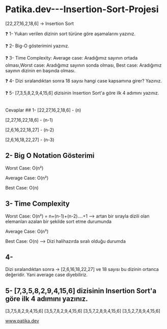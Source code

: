 # Patika.dev---Insertion-Sort-Projesi

[22,27,16,2,18,6] -> Insertion Sort

❓ 1- Yukarı verilen dizinin sort türüne göre aşamalarını yazınız.

❓ 2- Big-O gösterimini yazınız.

❓ 3- Time Complexity: Average case: Aradığımız sayının ortada olması,Worst case: Aradığımız sayının sonda olması, Best case: Aradığımız sayının dizinin en başında olması.

❓ 4- Dizi sıralandıktan sonra 18 sayısı hangi case kapsamına girer? Yazınız.

❓ 5- [7,3,5,8,2,9,4,15,6] dizisinin Insertion Sort'a göre ilk 4 adımını yazınız.

<br/>
Cevaplar
## 1-
[22,27,16,2,18,6] - (n)

[2,27,16,22,18,6] - (n-1)

[2,6,16,22,18,27] - (n-2)

[2,6,16,18,22,27] - (n-3)

## 2- Big O Notation Gösterimi
Worst Case: O(n²) 

Average Case: O(n²)

Best Case: O(n) 

## 3- Time Complexity

Worst Case: O(n²) = n+(n-1)+(n-2)....+1 --> artan bir sırayla dizili olan elemanları azalan bir şekilde sort etme durumunda

Average Case: O(n²)

Best Case: O(n) --> Dizi halihazırda sıralı olduğu durumda

## 4-
Dizi sıralandıktan sonra -> [2,6,16,18,22,27]  ve 18 sayısı bu dizinin ortanca değeridir. Yani average case diyebiliriz.



## 5- [7,3,5,8,2,9,4,15,6] dizisinin Insertion Sort'a göre ilk 4 adımını yazınız.

[3,7,5,8,2,9,4,15,6] 
[3,5,7,8,2,9,4,15,6] 
[3,5,7,2,8,9,4,15,6] 
[3,5,2,7,8,9,4,15,6] 




www.patika.dev

